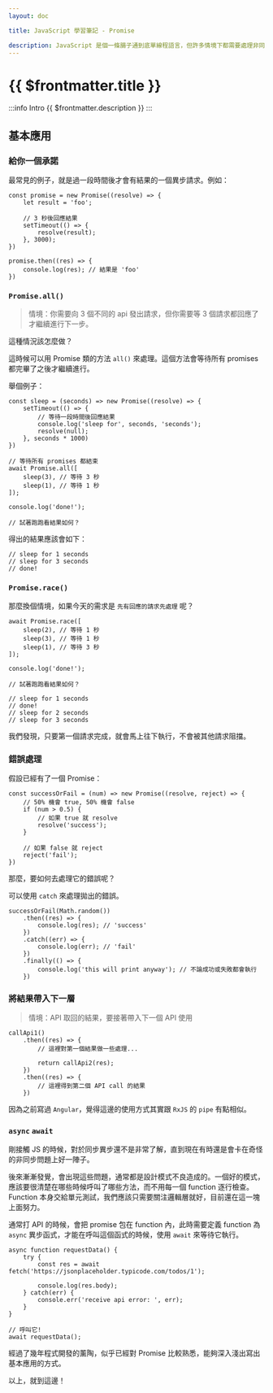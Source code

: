 ```yaml
---
layout: doc

title: JavaScript 學習筆記 - Promise

description: JavaScript 是個一條腸子通到底單線程語言，但許多情境下都需要處理非同步的請求，而我們又不確定這個請求什麼時候會得到回應（或者沒有回應）。這時候就會很希望有人可以給我們一個承諾，當諾言實現的時候我們再去處理它，這個承諾就是 Promise。
---
```


# {{ $frontmatter.title }}

:::info Intro
{{ $frontmatter.description }}
:::

## 基本應用

### 給你一個承諾

最常見的例子，就是過一段時間後才會有結果的一個異步請求。例如：

```js:line-numbers
const promise = new Promise((resolve) => {
    let result = 'foo';

    // 3 秒後回應結果
    setTimeout(() => {
        resolve(result);
    }, 3000);
})

promise.then((res) => {
    console.log(res); // 結果是 'foo'
})
```

### `Promise.all()`

> 情境：你需要向 3 個不同的 api 發出請求，但你需要等 3 個請求都回應了才繼續進行下一步。

這種情況該怎麼做？

這時候可以用 Promise 類的方法 `all()` 來處理。這個方法會等待所有 promises 都完畢了之後才繼續進行。

舉個例子：

```js:line-numbers
const sleep = (seconds) => new Promise((resolve) => {
    setTimeout(() => {
        // 等待一段時間後回應結果
        console.log('sleep for', seconds, 'seconds');
        resolve(null);
    }, seconds * 1000)
})

// 等待所有 promises 都結束
await Promise.all([
    sleep(3), // 等待 3 秒
    sleep(1), // 等待 1 秒
]);

console.log('done!');

// 試著跑跑看結果如何？
```

得出的結果應該會如下：

```js:line-numbers
// sleep for 1 seconds
// sleep for 3 seconds
// done!
```

### `Promise.race()`

那麼換個情境，如果今天的需求是 `先有回應的請求先處理` 呢？

```js:line-numbers
await Promise.race([
    sleep(2), // 等待 1 秒
    sleep(3), // 等待 1 秒
    sleep(1), // 等待 3 秒
]);

console.log('done!');

// 試著跑跑看結果如何？
```

```js:line-numbers
// sleep for 1 seconds
// done!
// sleep for 2 seconds
// sleep for 3 seconds
```

我們發現，只要第一個請求完成，就會馬上往下執行，不會被其他請求阻擋。

### 錯誤處理

假設已經有了一個 Promise：

```js:line-numbers
const successOrFail = (num) => new Promise((resolve, reject) => {
    // 50% 機會 true, 50% 機會 false
    if (num > 0.5) {
        // 如果 true 就 resolve
        resolve('success');
    }

    // 如果 false 就 reject
    reject('fail');
})
```

那麼，要如何去處理它的錯誤呢？

可以使用 `catch` 來處理拋出的錯誤。

```js:line-numbers
successOrFail(Math.random())
    .then((res) => {
        console.log(res); // 'success'
    })
    .catch((err) => {
        console.log(err); // 'fail'
    })
    .finally(() => {
        console.log('this will print anyway'); // 不論成功或失敗都會執行
    })
```

### 將結果帶入下一層

> 情境：API 取回的結果，要接著帶入下一個 API 使用

```js:line-numbers
callApi1()
    .then((res) => {
        // 這裡對第一個結果做一些處理...

        return callApi2(res);
    })
    .then((res) => {
        // 這裡得到第二個 API call 的結果
    })
```

因為之前寫過 `Angular`，覺得這邊的使用方式其實跟 `RxJS` 的 `pipe` 有點相似。

### `async` `await`

剛接觸 JS 的時候，對於同步異步還不是非常了解，直到現在有時還是會卡在奇怪的非同步問題上好一陣子。

後來漸漸發覺，會出現這些問題，通常都是設計模式不良造成的。一個好的模式，應該要很清楚在哪些時候呼叫了哪些方法，而不用每一個 function 逐行檢查。Function 本身交給單元測試，我們應該只需要關注邏輯層就好，目前還在這一塊上面努力。

通常打 API 的時候，會把 promise 包在 function 內，此時需要定義 function 為 `async` 異步函式，才能在呼叫這個函式的時候，使用 `await` 來等待它執行。

```js:line-numbers
async function requestData() {
    try {
        const res = await fetch('https://jsonplaceholder.typicode.com/todos/1');

        console.log(res.body);
    } catch(err) {
        console.err('receive api error: ', err);
    }
}

// 呼叫它!
await requestData();
```

經過了幾年程式開發的薰陶，似乎已經對 Promise 比較熟悉，能夠深入淺出寫出基本應用的方式。

以上，就到這邊！
